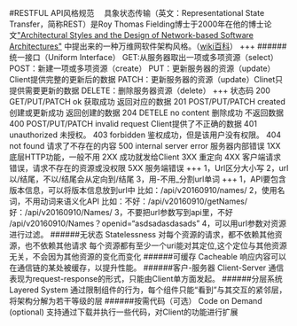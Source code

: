 #RESTFUL API风格规范
&emsp;具象状态传输（英文：Representational State Transfer，简称REST）是Roy Thomas Fielding博士于2000年在他的博士论文["Architectural Styles and the Design of Network-based Software Architectures"](http://www.ics.uci.edu/~fielding/pubs/dissertation/top.htm) 中提出来的一种万维网软件架构风格。（[wiki百科](https://zh.wikipedia.org/wiki/REST)）
+++
######统一接口（Uniform Interface）
GET:从服务器取出一项或多项资源（select）
POST：新建一项或多项资源（create）
PUT：更新服务器的资源（update）Client提供完整的更新后的数据
PATCH：更新服务器的资源（update）Clinet只提供需要更新的数据
DELETE：删除服务器资源（delete）
+++
状态码
200 GET/PUT/PATCH ok 获取成功 返回对应的数据
201 POST/PUT/PATCH created 创建或更新成功 返回创建的数据
204 DETELE no content  删除成功 不返回数据
400 POST/PUT/PATCH invalid request Client提供了不正确的数据
401 unauthorized 未授权。
403 forbidden 鉴权成功，但是该用户没有权限。
404 not found 请求了不存在的内容
500 internal server error 服务器内部错误
1XX 底层HTTP功能，一般不用
2XX 成功就发给Client
3XX 重定向
4XX 客户端请求错误，请求不存在的资源或没权限
5XX 服务端错误
+++
1，Url区分大小写
2，url以/结尾，不以/结尾会从定向到/结尾
3，用-不用_分割url单词
+++
1，API要包含版本信息，可以将版本信息放到url中
比如：/api/v20160910/names/
2，使用名词，不用动词来语义化API
比如：不好：/api/v20160910/getNames/
好：/api/v20160910/Names/
3，不要把url参数写到api里，不好	/api/v20160910/Names？openid=“asdsadasdasads”
4，可以用url参数对资源进行过滤。
######无状态 Statelessness 
对每个资源的请求，都不依赖其他资源，也不依赖其他请求
每个资源都有至少一个uri能对其定位,这个定位与其他资源无关，不会因为其他资源的变化而变化
######可缓存 Cacheable 
响应内容可以在通信链的某处被缓存，以提升性能。
######客户-服务器 Client-Server
通信表现为request-response的形式，只能由Client单方面发起。
######分层系统 Layered System
通过限制组件的行为，每个组件只能“看到”与其交互的紧邻层，将架构分解为若干等级的层
######按需代码（可选） Code on Demand (optional)
支持通过下载并执行一些代码，对Client的功能进行扩展
